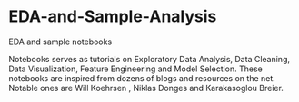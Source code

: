 # EDA-and-Sample-Analysis
EDA and sample notebooks



Notebooks serves as tutorials on Exploratory Data Analysis, Data Cleaning, Data Visualization, Feature Engineering and Model Selection. These notebooks are inspired from dozens of blogs and resources on the net. Notable ones are Will Koehrsen , Niklas Donges and Karakasoglou Breier. 

